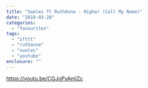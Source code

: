 ```yaml
---
title: "Swales ft RuthAnne - Higher (Call My Name)"
date: "2019-03-28"
categories: 
  - "favourites"
tags: 
  - "ifttt"
  - "ruthanne"
  - "swales"
  - "youtube"
enclosure: ""
---
```


https://youtu.be/CGJoPyAmlZc
